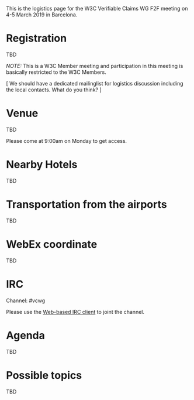 This is the logistics page for the W3C Verifiable Claims WG F2F meeting on 4-5 March 2019 in Barcelona.

# Registration

TBD

_NOTE:_
This is a W3C Member meeting and participation in this meeting is basically restricted to the W3C Members.

[ We should have a dedicated mailinglist for logistics discussion including the local contacts. What do you think? ]

<!--
So if you're interested in joining the meeting but not a W3C Member, please contact the [mailto:team-wot-f2f-logistics@w3.org meeting logistics Team] before getting registered.
-->

<!--
=== Visa Letters ===

If you need an invitation letter, please contact us as soon as possible!
-->

# Venue

TBD

Please come at 9:00am on Monday to get access.

# Nearby Hotels

TBD

# Transportation from the airports

TBD

# WebEx coordinate

TBD

# IRC

Channel: #vcwg

Please use the [Web-based IRC client](http://irc.w3.org/?channels=#vcwg) to joint the channel.

# Agenda

TBD

# Possible topics

TBD
